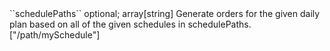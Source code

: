 <tr><td>``schedulePaths``</td>
	
<td>optional; array[string]</td>
	
<td>Generate orders for the given daily plan based on all of the given schedules in schedulePaths.</td>
	
<td>["/path/mySchedule"]</td>
	
<td></td></tr>
